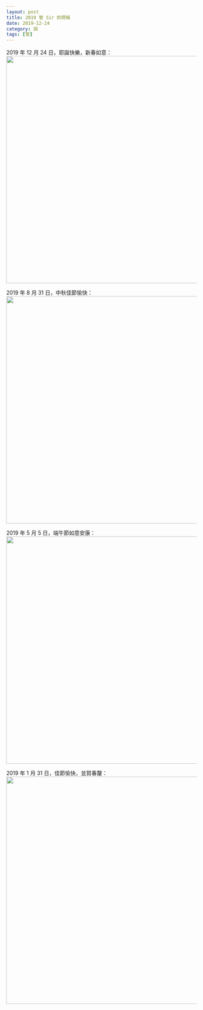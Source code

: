 ```yaml
---
layout: post
title: 2019 管 Sir 的問候
date: 2019-12-24
category: 說
tags: [管]
---
```


2019 年 12 月 24 日，耶誕快樂，新春如意：<br>
<img src="/blog/assets/images/2019/card1224.jpg" style="width:600px"/>

<!--more-->

2019 年 8 月 31 日，中秋佳節愉快：<br>
<img src="/blog/assets/images/2019/card0831.jpg" style="width:600px"/>

2019 年 5 月 5 日，端午節如意安康：<br>
<img src="/blog/assets/images/2019/card0505.jpg" style="width:600px"/>

2019 年 1 月 31 日，佳節愉快，並賀春釐：<br>
<img src="/blog/assets/images/2019/card0131.jpg" style="width:600px"/>
